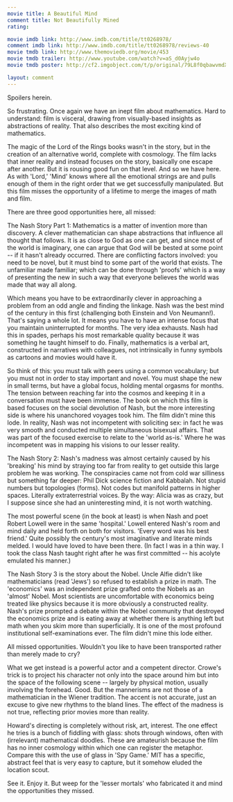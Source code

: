```yaml
---
movie title: A Beautiful Mind
comment title: Not Beautifully Mined
rating: 

movie imdb link: http://www.imdb.com/title/tt0268978/
comment imdb link: http://www.imdb.com/title/tt0268978/reviews-40
movie tmdb link: http://www.themoviedb.org/movie/453
movie tmdb trailer: http://www.youtube.com/watch?v=aS_d0Ayjw4o
movie tmdb poster: http://cf2.imgobject.com/t/p/original/79L8f0qbawvmdXE4ThVstC5sOxP.jpg

layout: comment
---
```


Spoilers herein.

So frustrating. Once again we have an inept film about mathematics. Hard to understand: film is visceral, drawing from visually-based insights as abstractions of reality. That also describes the most exciting kind of mathematics.

The magic of the Lord of the Rings books wasn't in the story, but in the creation of an alternative world, complete with cosmology. The film lacks that inner reality and instead focuses on the story, basically one escape after another. But it is rousing good fun on that level. And so we have here. As with 'Lord,' 'Mind' knows where all the emotional strings are and pulls enough of them in the right order that we get successfully manipulated. But this film misses the opportunity of a lifetime to merge the images of math and film.

There are three good opportunities here, all missed:

The Nash Story Part 1: Mathematics is a matter of invention more than discovery. A clever mathematician can shape abstractions that influence all thought that follows. It is as close to God as one can get, and since most of the world is imaginary, one can argue that God will be bested at some point -- if it hasn't already occurred. There are conflicting factors involved: you need to be novel, but it must bind to some part of the world that exists. The unfamiliar made familiar; which can be done through 'proofs' which is a way of presenting the new in such a way that everyone believes the world was made that way all along.

Which means you have to be extraordinarily clever in approaching a problem from an odd angle and finding the linkage. Nash was the best mind of the century in this first (challenging both Einstein and Von Neumann!). That's saying a whole lot. It means you have to have an intense focus that you maintain uninterrupted for months. The very idea exhausts. Nash had this in spades, perhaps his most remarkable quality because it was something he taught himself to do. Finally, mathematics is a verbal art, constructed in narratives with colleagues, not intrinsically in funny symbols as cartoons and movies would have it.

So think of this: you must talk with peers using a common vocabulary; but you must not in order to stay important and novel. You must shape the new in small terms, but have a global focus, holding mental orgasms for months. The tension between reaching far into the cosmos and keeping it in a conversation must have been immense. The book on which this film is based focuses on the social devolution of Nash, but the more interesting side is where his unanchored voyages took him. The film didn't mine this lode. In reality, Nash was not incompetent with soliciting sex: in fact he was very smooth and conducted multiple simultaneous bisexual affairs. That was part of the focused exercise to relate to the 'world as-is.' Where he was incompetent was in mapping his visions to our lesser reality.

The Nash Story 2: Nash's madness was almost certainly caused by his 'breaking' his mind by straying too far from reality to get outside this large problem he was working. The conspiracies came not from cold war silliness but something far deeper: Phil Dick science fiction and Kabbalah. Not stupid numbers but topologies (forms). Not codes but manifold patterns in higher spaces. Literally extraterrestrial voices. By the way: Alicia was as crazy, but I suppose since she had an uninteresting mind, it is not worth watching.

The most powerful scene (in the book at least) is when Nash and poet Robert Lowell were in the same 'hospital.' Lowell entered Nash's room and mind daily and held forth on both for visitors. 'Every word was his best friend.' Quite possibly the century's most imaginative and literate minds melded. I would have loved to have been there. (In fact I was in a thin way. I took the class Nash taught right after he was first committed -- his acolyte emulated his manner.)

The Nash Story 3 is the story about the Nobel. Uncle Alfie didn't like mathematicians (read 'Jews') so refused to establish a prize in math. The 'economics' was an independent prize grafted onto the Nobels as an 'almost' Nobel. Most scientists are uncomfortable with economics being treated like physics because it is more obviously a constructed reality. Nash's prize prompted a debate within the Nobel community that destroyed the economics prize and is eating away at whether there is anything left but math when you skim more than superficially. It is one of the most profound institutional self-examinations ever. The film didn't mine this lode either.

All missed opportunities. Wouldn't you like to have been transported rather than merely made to cry?

What we get instead is a powerful actor and a competent director. Crowe's trick is to project his character not only into the space around him but into the space of the following scene -- largely by physical motion, usually involving the forehead. Good. But the mannerisms are not those of a mathematician in the Wiener tradition. The accent is not accurate, just an excuse to give new rhythms to the bland lines. The effect of the madness is not true, reflecting prior movies more than reality.

Howard's directing is completely without risk, art, interest. The one effect he tries is a bunch of fiddling with glass: shots through windows, often with (irrelevant) mathematical doodles. These are amateurish because the film has no inner cosmology within which one can register the metaphor. Compare this with the use of glass in 'Spy Game.' MIT has a specific, abstract feel that is very easy to capture, but it somehow eluded the location scout.

See it. Enjoy it. But weep for the 'lesser mortals' who fabricated it and mind the opportunities they missed.